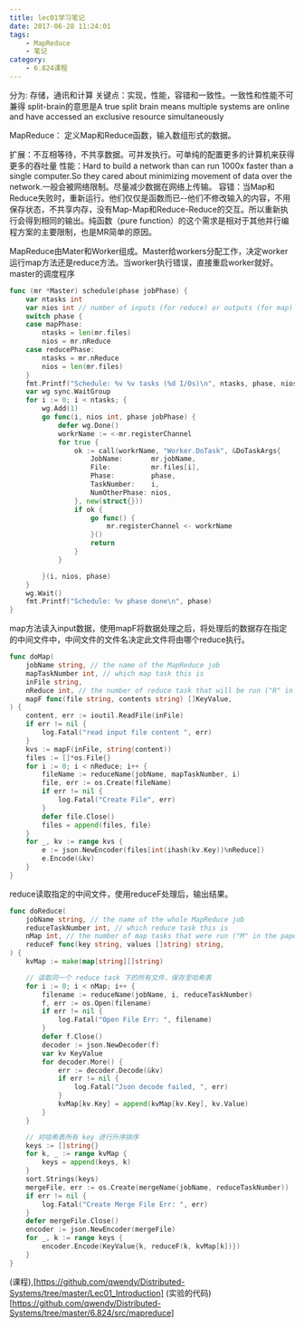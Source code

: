 ```yaml
---
title: lec01学习笔记
date: 2017-06-28 11:24:01
tags:
    - MapReduce
    - 笔记
category:
    - 6.824课程
---
```

分为: 存储，通讯和计算
关键点：实现，性能，容错和一致性。一致性和性能不可兼得
split-brain的意思是A true split brain means multiple systems are online and have accessed an exclusive resource simultaneously

MapReduce： 定义Map和Reduce函数，输入数组形式的数据。

扩展：不互相等待，不共享数据。可并发执行。可单纯的配置更多的计算机来获得更多的吞吐量
性能：Hard to build a network than can run 1000x faster than a single computer.So they cared about minimizing movement of data over the network.一般会被网络限制。尽量减少数据在网络上传输。
容错：当Map和Reduce失败时，重新运行。他们仅仅是函数而已--他们不修改输入的内容，不用保存状态，不共享内存，没有Map-Map和Reduce-Reduce的交互。所以重新执行会得到相同的输出。纯函数（pure function）的这个需求是相对于其他并行编程方案的主要限制，也是MR简单的原因。

MapReduce由Mater和Worker组成。Master给workers分配工作，决定worker运行map方法还是reduce方法。当worker执行错误，直接重启worker就好。
master的调度程序
<!-- more -->
``` go
func (mr *Master) schedule(phase jobPhase) {
	var ntasks int
	var nios int // number of inputs (for reduce) or outputs (for map)
	switch phase {
	case mapPhase:
		ntasks = len(mr.files)
		nios = mr.nReduce
	case reducePhase:
		ntasks = mr.nReduce
		nios = len(mr.files)
	}
	fmt.Printf("Schedule: %v %v tasks (%d I/Os)\n", ntasks, phase, nios)
	var wg sync.WaitGroup
	for i := 0; i < ntasks; {
		wg.Add(1)
		go func(i, nios int, phase jobPhase) {
			defer wg.Done()
			workrName := <-mr.registerChannel
			for true {
				ok := call(workrName, "Worker.DoTask", &DoTaskArgs{
					JobName:       mr.jobName,
					File:          mr.files[i],
					Phase:         phase,
					TaskNumber:    i,
					NumOtherPhase: nios,
				}, new(struct{}))
				if ok {
					go func() {
						mr.registerChannel <- workrName
					}()
					return
				}
			}

		}(i, nios, phase)
	}
	wg.Wait()
	fmt.Printf("Schedule: %v phase done\n", phase)
}
```
map方法读入input数据，使用mapF将数据处理之后，将处理后的数据存在指定的中间文件中，中间文件的文件名决定此文件将由哪个reduce执行。

``` go
func doMap(
	jobName string, // the name of the MapReduce job
	mapTaskNumber int, // which map task this is
	inFile string,
	nReduce int, // the number of reduce task that will be run ("R" in the paper)
	mapF func(file string, contents string) []KeyValue,
) {
	content, err := ioutil.ReadFile(inFile)
	if err != nil {
		log.Fatal("read input file content ", err)
	}
	kvs := mapF(inFile, string(content))
	files := []*os.File{}
	for i := 0; i < nReduce; i++ {
		fileName := reduceName(jobName, mapTaskNumber, i)
		file, err := os.Create(fileName)
		if err != nil {
			log.Fatal("Create File", err)
		}
		defer file.Close()
		files = append(files, file)
	}
	for _, kv := range kvs {
		e := json.NewEncoder(files[int(ihash(kv.Key))%nReduce])
		e.Encode(&kv)
	}
}
```

reduce读取指定的中间文件，使用reduceF处理后，输出结果。

``` go
func doReduce(
	jobName string, // the name of the whole MapReduce job
	reduceTaskNumber int, // which reduce task this is
	nMap int, // the number of map tasks that were run ("M" in the paper)
	reduceF func(key string, values []string) string,
) {
	kvMap := make(map[string][]string)

	// 读取同一个 reduce task 下的所有文件，保存至哈希表
	for i := 0; i < nMap; i++ {
		filename := reduceName(jobName, i, reduceTaskNumber)
		f, err := os.Open(filename)
		if err != nil {
			log.Fatal("Open File Err: ", filename)
		}
		defer f.Close()
		decoder := json.NewDecoder(f)
		var kv KeyValue
		for decoder.More() {
			err := decoder.Decode(&kv)
			if err != nil {
				log.Fatal("Json decode failed, ", err)
			}
			kvMap[kv.Key] = append(kvMap[kv.Key], kv.Value)
		}
	}

	// 对哈希表所有 key 进行升序排序
	keys := []string{}
	for k, _ := range kvMap {
		keys = append(keys, k)
	}
	sort.Strings(keys)
	mergeFile, err := os.Create(mergeName(jobName, reduceTaskNumber))
	if err != nil {
		log.Fatal("Create Merge File Err: ", err)
	}
	defer mergeFile.Close()
	encoder := json.NewEncoder(mergeFile)
	for _, k := range keys {
		encoder.Encode(KeyValue{k, reduceF(k, kvMap[k])})
	}
}
```

(课程),[https://github.com/qwendy/Distributed-Systems/tree/master/Lec01_Introduction] 
(实验的代码)[https://github.com/qwendy/Distributed-Systems/tree/master/6.824/src/mapreduce] 